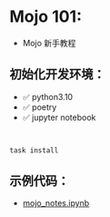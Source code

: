 # Mojo 101:

- Mojo 新手教程

## 初始化开发环境：

- ✅️ python3.10
- ✅️ poetry
- ✅️ jupyter notebook

```bash


task install


```

## 示例代码：

- [mojo_notes.ipynb](./src/mojo101/mojo_notes.ipynb)
